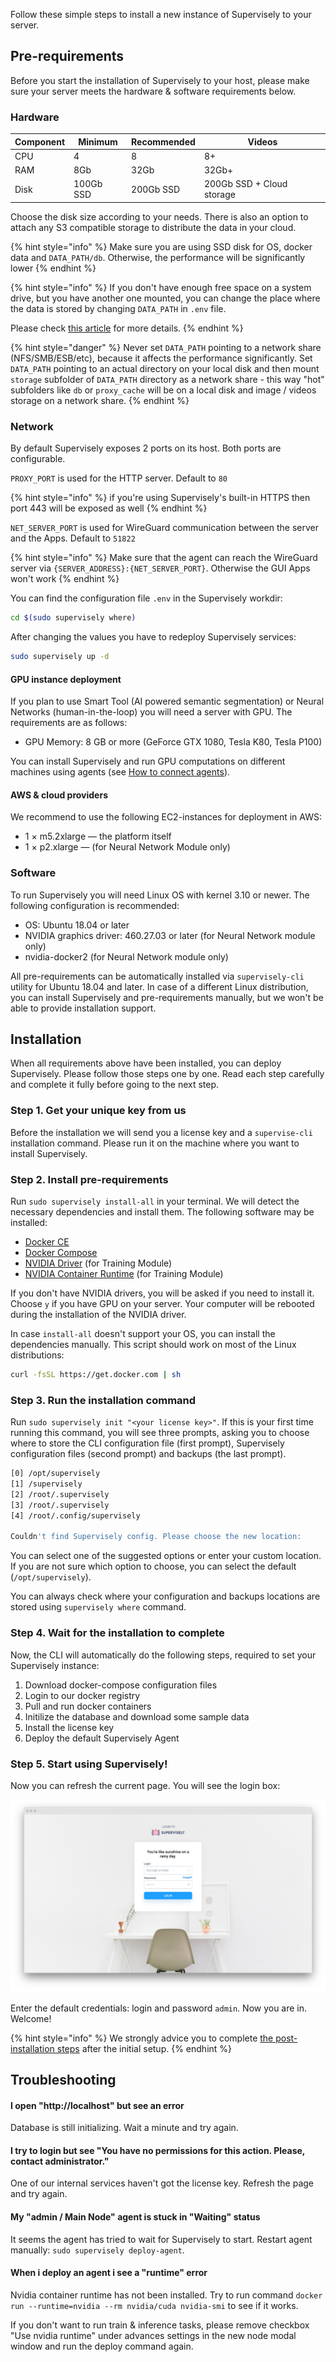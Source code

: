 Follow these simple steps to install a new instance of Supervisely to your server.

## Pre-requirements

Before you start the installation of Supervisely to your host, please make sure your server meets the hardware & software requirements below.

### Hardware

| Component | Minimum    | Recommended | Videos                    |
|-----------|------------|-------------|---------------------------|
| CPU       | 4          | 8           | 8+                        |
| RAM       | 8Gb        | 32Gb        | 32Gb+                     |
| Disk      | 100Gb SSD  | 200Gb SSD   | 200Gb SSD + Cloud storage |

Choose the disk size according to your needs. There is also an option to attach any S3 compatible storage to distribute the data in your cloud.

{% hint style="info" %}
Make sure you are using SSD disk for OS, docker data and `DATA_PATH/db`. Otherwise, the performance will be significantly lower
{% endhint %}

{% hint style="info" %}
If you don't have enough free space on a system drive, but you have another one mounted, you can change the place where the data is stored by changing `DATA_PATH` in `.env` file.

Please check [this article](../data-folder/README.md) for more details.
{% endhint %}

{% hint style="danger" %}
Never set `DATA_PATH` pointing to a network share (NFS/SMB/ESB/etc), because it affects the performance significantly. Set `DATA_PATH` pointing to an actual directory on your local disk and then mount `storage` subfolder of `DATA_PATH` directory as a network share - this way "hot" subfolders like `db` or `proxy_cache` will be on a local disk and image / videos storage on a network share.
{% endhint %}

### Network

By default Supervisely exposes 2 ports on its host. Both ports are configurable.

`PROXY_PORT` is used for the HTTP server. Default to `80`

{% hint style="info" %}
if you're using Supervisely's built-in HTTPS then port 443 will be exposed as well
{% endhint %}

`NET_SERVER_PORT` is used for WireGuard communication between the server and the Apps. Default to `51822`

{% hint style="info" %}
Make sure that the agent can reach the WireGuard server via `{SERVER_ADDRESS}:{NET_SERVER_PORT}`. Otherwise the GUI Apps won't work
{% endhint %}

You can find the configuration file `.env` in the Supervisely workdir:
```bash
cd $(sudo supervisely where)
```

After changing the values you have to redeploy Supervisely services:
```bash
sudo supervisely up -d
```

#### GPU instance deployment

If you plan to use Smart Tool (AI powered semantic segmentation) or Neural Networks (human-in-the-loop) you will need a server with GPU. The requirements are as follows:

 - GPU Memory: 8 GB or more (GeForce GTX 1080, Tesla K80, Tesla P100)

You can install Supervisely and run GPU computations on different machines using agents (see [How to connect agents](getting-started/connect-your-computer/README.md)).

#### AWS & cloud providers

We recommend to use the following EC2-instances for deployment in AWS:

- 1 × m5.2xlarge — the platform itself
- 1 × p2.xlarge — (for Neural Network Module only)

### Software

To run Supervisely you will need Linux OS with kernel 3.10 or newer. The following configuration is recommended:

- OS: Ubuntu 18.04 or later
- NVIDIA graphics driver: 460.27.03 or later (for Neural Network module only)
- nvidia-docker2 (for Neural Network module only)

All pre-requirements can be automatically installed via `supervisely-cli` utility for Ubuntu 18.04 and later. In case of a different Linux distribution, you can install Supervisely and pre-requirements manually, but we won't be able to provide installation support.

## Installation

When all requirements above have been installed, you can deploy Supervisely. Please follow those steps one by one. Read each step carefully and complete it fully before going to the next step.

### Step 1. Get your unique key from us

Before the installation we will send you a license key and a `supervise-cli` installation command. Please run it on the machine where you want to install Supervisely.

### Step 2. Install pre-requirements

Run `sudo supervisely install-all` in your terminal. We will detect the necessary dependencies and install them. The following software may be installed:

- [Docker CE](https://docs.docker.com/engine/installation/)
- [Docker Compose](https://github.com/docker/compose/releases)
- [NVIDIA Driver](https://github.com/NVIDIA/nvidia-docker/wiki/Frequently-Asked-Questions#how-do-i-install-the-nvidia-driver) (for Training Module)
- [NVIDIA Container Runtime](https://github.com/NVIDIA/nvidia-docker#quickstart) (for Training Module)

If you don't have NVIDIA drivers, you will be asked if you need to install it. Choose `y` if you have GPU on your server. Your computer will be rebooted during the installation of the NVIDIA driver.

In case `install-all` doesn't support your OS, you can install the dependencies manually.
This script should work on most of the Linux distributions:

```bash
curl -fsSL https://get.docker.com | sh
```

### Step 3. Run the installation command

Run `sudo supervisely init "<your license key>"`. If this is your first time running this command, you will see three prompts, asking you to choose where to store the CLI configuration file (first prompt), Supervisely configuration files (second prompt) and backups (the last prompt).

```bash
[0] /opt/supervisely
[1] /supervisely
[2] /root/.supervisely
[3] /root/.supervisely
[4] /root/.config/supervisely

Couldn't find Supervisely config. Please choose the new location:
```

You can select one of the suggested options or enter your custom location. If you are not sure which option to choose, you can select the default (`/opt/supervisely`).

You can always check where your configuration and backups locations are stored using `supervisely where` command.

### Step 4. Wait for the installation to complete

Now, the CLI will automatically do the following steps, required to set your Supervisely instance:

1. Download docker-compose configuration files
2. Login to our docker registry
3. Pull and run docker containers
4. Initilize the database and download some sample data
5. Install the license key
6. Deploy the default Supervisely Agent

### Step 5. Start using Supervisely!

Now you can refresh the current page. You will see the login box:

![](screenshot-dev-supervise-ly-login-1658511306465.jpg)

Enter the default credentials: login and password `admin`. Now you are in. Welcome!

{% hint style="info" %}
We strongly advice you to complete [the post-installation steps](../post-installation) after the initial setup.
{% endhint %}

## Troubleshooting

#### I open "http://localhost" but see an error

Database is still initializing. Wait a minute and try again.

#### I try to login but see "You have no permissions for this action. Please, contact administrator."

One of our internal services haven't got the license key. Refresh the page and try again.

#### My "admin / Main Node" agent is stuck in "Waiting" status

It seems the agent has tried to wait for Supervisely to start. Restart agent manually: `sudo supervisely deploy-agent`.

#### When i deploy an agent i see a "runtime" error

Nvidia container runtime has not been installed. Try to run command `docker run --runtime=nvidia --rm nvidia/cuda nvidia-smi` to see if it works.

If you don't want to run train & inference tasks, please remove checkbox "Use nvidia runtime" under advances settings in the new node modal window and run the deploy command again.

